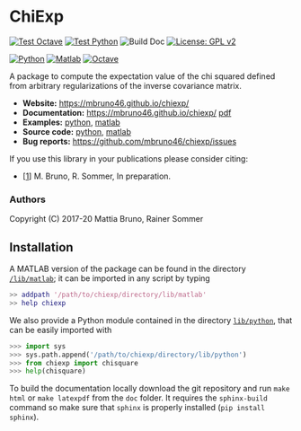 # ChiExp

[![Test Octave](https://github.com/mbruno46/chiexp/workflows/Test%20Octave/badge.svg)](https://github.com/mbruno46/chiexp/actions?query=workflow%3ATest%20Octave)
[![Test Python](https://github.com/mbruno46/chiexp/workflows/Test%20Python/badge.svg)](https://github.com/mbruno46/chiexp/actions?query=workflow%3ATest%20Python)
![Build Doc](https://github.com/mbruno46/chiexp/workflows/Build%20Doc/badge.svg)
[![License: GPL v2](https://img.shields.io/badge/License-GPL%20v2-blue.svg)](https://www.gnu.org/licenses/old-licenses/gpl-2.0.en.html)

[![Python](https://img.shields.io/badge/Python-3.6+-brightgreen.svg)](https://www.python.org)
[![Matlab](https://img.shields.io/badge/MATLAB-R2019b-brightgreen.svg)](https://www.mathworks.com/products/matlab.html)
[![Octave](https://img.shields.io/badge/Octave-5.2.0-brightgreen.svg)](https://www.mathworks.com/products/matlab.html)

A package to compute the expectation value of the chi squared defined 
from arbitrary regularizations of the inverse covariance matrix.


- **Website:** https://mbruno46.github.io/chiexp/
- **Documentation:** https://mbruno46.github.io/chiexp/ [pdf][3]
- **Examples:** [python](./examples/python), [matlab](./examples/matlab)
- **Source code:** [python](./lib/python), [matlab](./lib/matlab)
- **Bug reports:** https://github.com/mbruno46/chiexp/issues


If you use this library in your publications please consider citing:

 - [[1][1]] M. Bruno, R. Sommer, In preparation.

### Authors

Copyright (C) 2017-20 Mattia Bruno, Rainer Sommer

## Installation

A MATLAB version of the package can be found in the 
directory [`/lib/matlab`](./lib/matlab); it can be imported
in any script by typing

```matlab
>> addpath '/path/to/chiexp/directory/lib/matlab'
>> help chiexp
```

We also provide a Python module contained
in the directory [`lib/python`](./lib/python), that can be easily 
imported with

```python
>>> import sys
>>> sys.path.append('/path/to/chiexp/directory/lib/python')
>>> from chiexp import chisquare
>>> help(chisquare)
```

To build the documentation locally download the git repository and 
run `make html` or `make latexpdf` from the `doc` folder. 
It requires the `sphinx-build` command so make sure that `sphinx`
is properly installed (`pip install sphinx`).
 
[1]: https://arxiv.org
[2]: https://mbruno46.github.io/chiexp
[3]: ./docs/chiexp-doc.pdf
